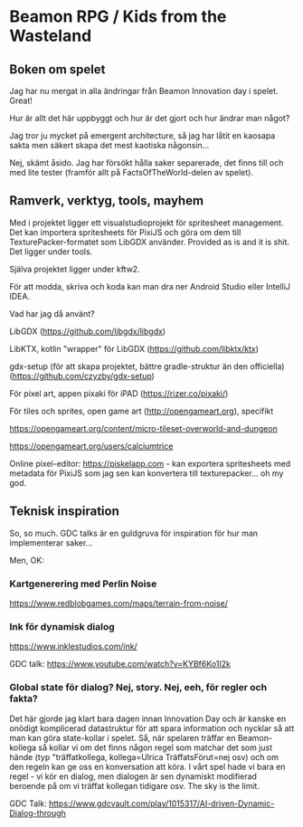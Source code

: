 # Beamon RPG / Kids from the Wasteland

## Boken om spelet

Jag har nu mergat in alla ändringar från Beamon Innovation day i spelet. Great!

Hur är allt det här uppbyggt och hur är det gjort och hur ändrar man något?

Jag tror ju mycket på emergent architecture, så jag har låtit en kaosapa sakta 
men säkert skapa det mest kaotiska någonsin...

Nej, skämt åsido. Jag har försökt hålla saker separerade, det finns till och med 
lite tester (framför allt på FactsOfTheWorld-delen av spelet).

## Ramverk, verktyg, tools, mayhem

Med i projektet ligger ett visualstudioprojekt för spritesheet management. Det
kan importera spritesheets för PixiJS och göra om dem till TexturePacker-formatet
som LibGDX använder. Provided as is and it is shit. Det ligger under tools.

Själva projektet ligger under kftw2.

För att modda, skriva och koda kan man dra ner Android Studio eller IntelliJ IDEA.

Vad har jag då använt? 

LibGDX (https://github.com/libgdx/libgdx)

LibKTX, kotlin "wrapper" för LibGDX (https://github.com/libktx/ktx)

gdx-setup (för att skapa projektet, bättre gradle-struktur än den officiella) 
(https://github.com/czyzby/gdx-setup)

För pixel art, appen pixaki för iPAD (https://rizer.co/pixaki/)

För tiles och sprites, open game art (http://opengameart.org), specifikt

https://opengameart.org/content/micro-tileset-overworld-and-dungeon

https://opengameart.org/users/calciumtrice

Online pixel-editor: https://piskelapp.com - kan exportera spritesheets med metadata
för PixiJS som jag sen kan konvertera till texturepacker... oh my god.

## Teknisk inspiration

So, so much. GDC talks är en guldgruva för inspiration för hur man implementerar
saker...

Men, OK:

### Kartgenerering med Perlin Noise

https://www.redblobgames.com/maps/terrain-from-noise/

### Ink för dynamisk dialog

https://www.inklestudios.com/ink/

GDC talk: https://www.youtube.com/watch?v=KYBf6Ko1I2k

### Global state för dialog? Nej, story. Nej, eeh, för regler och fakta?

Det här gjorde jag klart bara dagen innan Innovation Day och är kanske en onödigt 
komplicerad datastruktur för att spara information och nycklar så att man kan göra
state-kollar i spelet. Så, när spelaren träffar en Beamon-kollega så kollar vi om 
det finns någon regel som matchar det som just hände (typ "träffatkollega, kollega=Ulrica
TräffatsFörut=nej osv) och om den regeln kan ge oss en konversation att köra.
I vårt spel hade vi bara en regel - vi kör en dialog, men dialogen är sen dynamiskt
modifierad beroende på om vi träffat kollegan tidigare osv. The sky is the limit.

GDC Talk: https://www.gdcvault.com/play/1015317/AI-driven-Dynamic-Dialog-through
